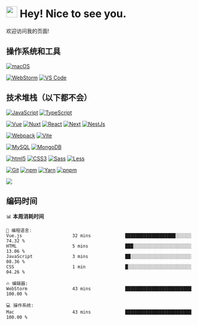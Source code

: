 # <img src="https://emojis.slackmojis.com/emojis/images/1531849430/4246/blob-sunglasses.gif?1531849430" width="30"/> Hey! Nice to see you.

欢迎访问我的页面!
<!--
<p style="font-weight:800;">
    Projects 👉🏻
    <a href="https://blog.fassr.com/">我的博客</a> 
  </p>
-->

## 操作系统和工具

[![macOS](https://img.shields.io/badge/macOS-Monterey-000000?style=flat-square&logo=apple)](https://www.apple.com/macos/monterey/)

[![WebStorm](https://img.shields.io/badge/IDE-WebStorm-000000?style=flat-square&logo=WebStorm)](https://www.jetbrains.com/webstorm/)
[![VS Code](https://img.shields.io/badge/IDE-VSCode-007ACC?style=flat-square&logo=Visual-studio-code)](https://code.visualstudio.com/)

## 技术堆栈（以下都不会）

[![JavaScript](https://img.shields.io/badge/-JavaScript-F7DF1E?style=flat-square&logo=javascript&logoColor=000000&labelColor=%23F7DF1C&color=%23FFCE5A)](https://www.javascript.com/)
[![TypeScript](https://img.shields.io/badge/-TypeScript-3178C6?style=flat-square&logo=typescript&logoColor=ffffff)](https://www.typescriptlang.org/)

[![Vue](https://img.shields.io/badge/-Vue-4FC08D?style=flat-square&logo=vue.js&logoColor=ffffff)](https://vuejs.org/)
[![Nuxt](https://img.shields.io/badge/-Nuxt-00DC82?style=flat-square&logo=nuxt.js&logoColor=ffffff)](https://nuxtjs.org/)
[![React](https://img.shields.io/badge/-React-61DAFB?style=flat-square&logo=react&logoColor=ffffff)](https://reactjs.org/)
[![Next](https://img.shields.io/badge/-Next-000000?style=flat-square&logo=next.js&logoColor=ffffff)](https://nextjs.org/)
[![NestJs](https://img.shields.io/badge/-NestJs-E0234E?style=flat-square&logo=nestjs&logoColor=ffffff)](https://nestjs.com/)

[![Webpack](https://img.shields.io/badge/-Webpack-8DD6F9?style=flat-square&logo=webpack&logoColor=ffffff)](https://webpack.js.org/)
[![Vite](https://img.shields.io/badge/-Vite-646CFF?style=flat-square&logo=Vite&logoColor=ffffff)](https://vitejs.dev/)

[![MySQL](https://img.shields.io/badge/-MySQL-4479A1?style=flat-square&logo=MySQL&logoColor=ffffff)](https://www.mysql.com/)
[![MongoDB](https://img.shields.io/badge/-MongoDB-47A248?style=flat-square&logo=MongoDB&logoColor=ffffff)](https://www.mongodb.com/)

[![html5](https://img.shields.io/badge/-HTML5-E34F26?style=flat-square&logo=html5&logoColor=ffffff)](https://www.w3schools.com/html/)
[![CSS3](https://img.shields.io/badge/-CSS3-1572B6?style=flat-square&logo=CSS3&logoColor=ffffff)](https://www.w3schools.com/css/)
[![Sass](https://img.shields.io/badge/-Sass-CC6699?style=flat-square&logo=sass&logoColor=ffffff)](https://sass-lang.com/)
[![Less](https://img.shields.io/badge/-Less-1D365D?style=flat-square&logo=Less&logoColor=ffffff)](https://less.bootcss.com/)

[![Git](https://img.shields.io/badge/-Git-%23F05032?style=flat-square&logo=git&logoColor=%23ffffff)](https://git-scm.com/)
[![npm](https://img.shields.io/badge/-NPM-CB3837?style=flat-square&logo=npm&logoColor=ffffff)](http://npmjs.com/)
[![Yarn](https://img.shields.io/badge/-Yarn-2C8EBB?style=flat-square&logo=Yarn&logoColor=ffffff)](https://yarnpkg.com/)
[![pnpm](https://img.shields.io/badge/-pnpm-f69220?style=flat-square&logo=pnpm&logoColor=ffffff)](https://pnpm.io/)


<img src="https://count.getloli.com/get/@:sunpm">

## 编码时间

<!--START_SECTION:waka-->
📊 **本周消耗时间** 

```text
💬 编程语言: 
Vue.js                   32 mins             ███████████████████░░░░░░   74.32 % 
HTML                     5 mins              ███░░░░░░░░░░░░░░░░░░░░░░   13.06 % 
JavaScript               3 mins              ██░░░░░░░░░░░░░░░░░░░░░░░   08.36 % 
CSS                      1 min               █░░░░░░░░░░░░░░░░░░░░░░░░   04.26 % 

🔥 编辑器: 
WebStorm                 43 mins             █████████████████████████   100.00 % 

💻 操作系统: 
Mac                      43 mins             █████████████████████████   100.00 % 
```


<!--END_SECTION:waka-->


